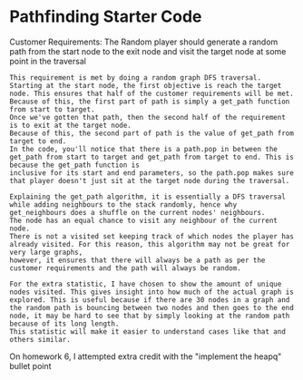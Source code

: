 # Pathfinding Starter Code


Customer Requirements:
The Random player should generate a random path from the start node to the exit node and visit the target node at some point in the traversal

    This requirement is met by doing a random graph DFS traversal.
    Starting at the start node, the first objective is reach the target node. This ensures that half of the customer requirements will be met.
    Because of this, the first part of path is simply a get_path function from start to target.
    Once we've gotten that path, then the second half of the requirement is to exit at the target node.
    Because of this, the second part of path is the value of get_path from target to end.
    In the code, you'll notice that there is a path.pop in between the get_path from start to target and get_path from target to end. This is because the get_path function is
    inclusive for its start and end parameters, so the path.pop makes sure that player doesn't just sit at the target node during the traversal.

    Explaining the get_path algorithm, it is essentially a DFS traversal while adding neighbours to the stack randomly, hence why get_neighbours does a shuffle on the current nodes' neighbours.
    The node has an equal chance to visit any neighbour of the current node. 
    There is not a visited set keeping track of which nodes the player has already visited. For this reason, this algorithm may not be great for very large graphs,
    however, it ensures that there will always be a path as per the customer requirements and the path will always be random.

    For the extra statistic, I have chosen to show the amount of unique nodes visited. This gives insight into how much of the actual graph is explored. This is useful because if there are 30 nodes in a graph and the random path is bouncing between two nodes and then goes to the end node, it may be hard to see that by simply looking at the random path because of its long length.
    This statistic will make it easier to understand cases like that and others similar.

On homework 6, I attempted extra credit with the "implement the heapq" bullet point